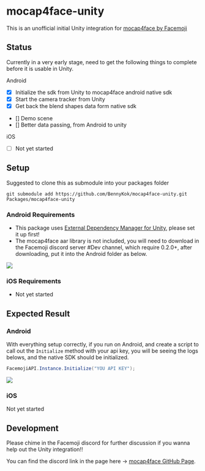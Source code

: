 # mocap4face-unity 
This is an unofficial initial Unity integration for [mocap4face by Facemoji](https://github.com/facemoji/mocap4face)

## Status

Currently in a very early stage, need to get the following things to complete before it is usable in Unity.

Android
- [x] Initialize the sdk from Unity to mocap4face android native sdk
- [x] Start the camera tracker from Unity
- [x] Get back the blend shapes data form native sdk
- [] Demo scene
- [] Better data passing, from Android to unity

iOS
- [ ] Not yet started

## Setup

Suggested to clone this as submodule into your packages folder


```
git submodule add https://github.com/BennyKok/mocap4face-unity.git Packages/mocap4face-unity 
```

### Android Requirements
- This package uses [External Dependency Manager for Unity](https://github.com/googlesamples/unity-jar-resolver), please set it up first!
- The mocap4face aar library is not included, you will need to download in the Facemoji discord server #Dev channel, which require 0.2.0+, after downloading, put it into the Android folder as below.

![](.screenshots/2021-11-18-23-26-52.png)




### iOS Requirements
- Not yet started

## Expected Result

### Android
With everything setup correctly, if you run on Android, and create a script to call out the `Initialize` method with your api key, you will be seeing the logs belows, and the native SDK should be initialized.
```csharp
FacemojiAPI.Instance.Initialize("YOU API KEY");
```
![](.screenshots/2021-11-18-233537.png)

### iOS
Not yet started



## Development

Please chime in the Facemoji discord for further discussion if you wanna help out the Unity integration!!

You can find the discord link in the page here -> [mocap4face GitHub Page](https://github.com/facemoji/mocap4face).
